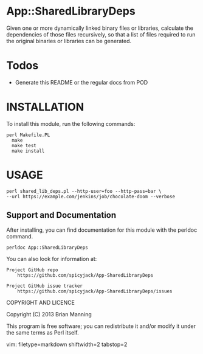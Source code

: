 # App::SharedLibraryDeps #

Given one or more dynamically linked binary files or libraries, calculate the
dependencіes of those files recursively, so that a list of files required to
run the original binaries or libraries can be generated.

# Todos #
- Generate this README or the regular docs from POD

# INSTALLATION #

To install this module, run the following commands:

    perl Makefile.PL
	  make
	  make test
	  make install

# USAGE #

    perl shared_lib_deps.pl --http-user=foo --http-pass=bar \
    --url https://example.com/jenkins/job/chocolate-doom --verbose

## Support and Documentation ##

After installing, you can find documentation for this module with the
perldoc command.

    perldoc App::SharedLibraryDeps

You can also look for information at:

    Project GitHub repo
        https://github.com/spicyjack/App-SharedLibraryDeps

    Project GitHub issue tracker
        https://github.com/spicyjack/App-SharedLibraryDeps/issues

COPYRIGHT AND LICENCE

Copyright (C) 2013 Brian Manning

This program is free software; you can redistribute it and/or modify it
under the same terms as Perl itself.

vim: filetype=markdown shiftwidth=2 tabstop=2
